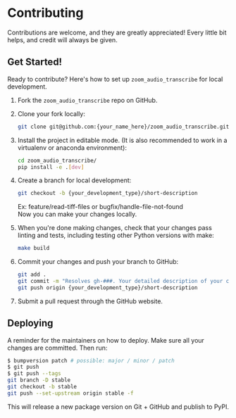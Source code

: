 # Contributing

Contributions are welcome, and they are greatly appreciated! Every little bit
helps, and credit will always be given.

## Get Started!
Ready to contribute? Here's how to set up `zoom_audio_transcribe` for local development.

1. Fork the `zoom_audio_transcribe` repo on GitHub.

2. Clone your fork locally:

    ```bash
    git clone git@github.com:{your_name_here}/zoom_audio_transcribe.git
    ```

3. Install the project in editable mode. (It is also recommended to work in a virtualenv or anaconda environment):

    ```bash
    cd zoom_audio_transcribe/
    pip install -e .[dev]
    ```

4. Create a branch for local development:

    ```bash
    git checkout -b {your_development_type}/short-description
    ```

    Ex: feature/read-tiff-files or bugfix/handle-file-not-found<br>
    Now you can make your changes locally.

5. When you're done making changes, check that your changes pass linting and
   tests, including testing other Python versions with make:

    ```bash
    make build
    ```

6. Commit your changes and push your branch to GitHub:

    ```bash
    git add .
    git commit -m "Resolves gh-###. Your detailed description of your changes."
    git push origin {your_development_type}/short-description
    ```

7. Submit a pull request through the GitHub website.

## Deploying

A reminder for the maintainers on how to deploy.
Make sure all your changes are committed.
Then run:

```bash
$ bumpversion patch # possible: major / minor / patch
$ git push
$ git push --tags
git branch -D stable
git checkout -b stable
git push --set-upstream origin stable -f
```

This will release a new package version on Git + GitHub and publish to PyPI.
